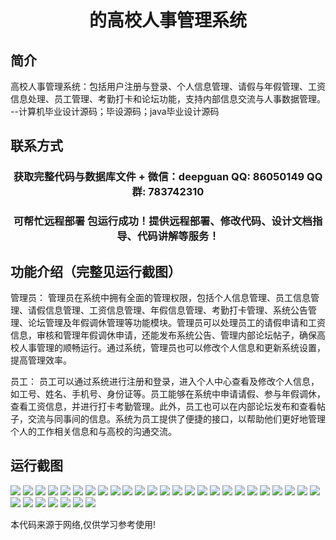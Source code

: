 <p><h1 align="center">的高校人事管理系统</h1></p>

## 简介
高校人事管理系统：包括用户注册与登录、个人信息管理、请假与年假管理、工资信息处理、员工管理、考勤打卡和论坛功能，支持内部信息交流与人事数据管理。    --计算机毕业设计源码；毕设源码；java毕业设计源码


## 联系方式
<p><h3 align="center">获取完整代码与数据库文件 + 微信：deepguan QQ: 86050149 QQ群: 783742310</h3></p>
<p><h3 align="center">可帮忙远程部署 包运行成功！提供远程部署、修改代码、设计文档指导、代码讲解等服务！</h3></p>

## 功能介绍（完整见运行截图）
管理员： 管理员在系统中拥有全面的管理权限，包括个人信息管理、员工信息管理、请假信息管理、工资信息管理、年假信息管理、考勤打卡管理、系统公告管理、论坛管理及年假调休管理等功能模块。管理员可以处理员工的请假申请和工资信息，审核和管理年假调休申请，还能发布系统公告、管理内部论坛帖子，确保高校人事管理的顺畅运行。通过系统，管理员也可以修改个人信息和更新系统设置，提高管理效率。

员工： 员工可以通过系统进行注册和登录，进入个人中心查看及修改个人信息，如工号、姓名、手机号、身份证等。员工能够在系统中申请请假、参与年假调休，查看工资信息，并进行打卡考勤管理。此外，员工也可以在内部论坛发布和查看帖子，交流与同事间的信息。系统为员工提供了便捷的接口，以帮助他们更好地管理个人的工作相关信息和与高校的沟通交流。


## 运行截图
![](img/001.jpg)
![](img/002.jpg)
![](img/003.jpg)
![](img/004.jpg)
![](img/005.jpg)
![](img/006.jpg)
![](img/007.jpg)
![](img/008.jpg)
![](img/009.jpg)
![](img/010.jpg)
![](img/011.jpg)
![](img/012.jpg)
![](img/013.jpg)
![](img/014.jpg)
![](img/015.jpg)
![](img/016.jpg)
![](img/017.jpg)
![](img/018.jpg)
![](img/019.jpg)
![](img/020.jpg)
![](img/021.jpg)
![](img/022.jpg)
![](img/023.jpg)
![](img/024.jpg)
![](img/025.jpg)
![](img/026.jpg)
![](img/027.jpg)
![](img/028.jpg)
![](img/029.jpg)
![](img/030.jpg)
![](img/031.jpg)
![](img/032.jpg)

<p>本代码来源于网络,仅供学习参考使用!</p>
